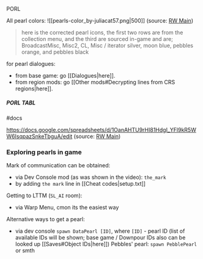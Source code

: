 PORL

All pearl colors: 
![[pearls-color_by-juliacat57.png|500]]
(source: [RW Main](https://discord.com/channels/291184728944410624/296133304632213504/1113315552434323498))  
> here is the corrected pearl icons, the first two rows are from the collection menu, and the third are sourced in-game and are; BroadcastMisc, Misc2, CL, Misc / iterator silver, moon blue, pebbles orange, and pebbles black

for pearl dialogues:
- from base game: go [[Dialogues|here]].  
- from region mods: go [[Other mods#Decrypting lines from CRS regions|here]].

##### PORL TABL  
#docs  

https://docs.google.com/spreadsheets/d/1OanAHTU9rHI81HdgI_YFl9kR5WW6IsqpazSnkeTbguA/edit
(source: [RW Main](https://discord.com/channels/291184728944410624/296133304632213504/1111342813964161035))  

### Exploring pearls in game
Mark of communication can be obtained:
- via Dev Console mod (as was shown in the video): `the_mark`
- by adding `the mark` line in [[Cheat codes|setup.txt]]

Getting to LTTM (`SL_AI` room):
- via Warp Menu, cmon its the easiest way

Alternative ways to get a pearl:
- via dev console
`spawn DataPearl [ID]`, where `[ID]` - pearl ID (list of available IDs will be shown; base game / Downpour IDs also can be looked up [[Saves#Object IDs|here]])
Pebbles' pearl:
`spawn PebblePearl` or smth